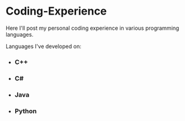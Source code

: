 # Coding-Experience
Here I'll post my personal coding experience in various programming languages.

Languages I've developed on:
- ### C++
- ### C#
- ### Java
- ### Python
